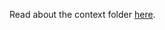 Read about the context folder [here](https://jbreckmckye.gitbook.io/node-ts-architecture/step-by-step/context).